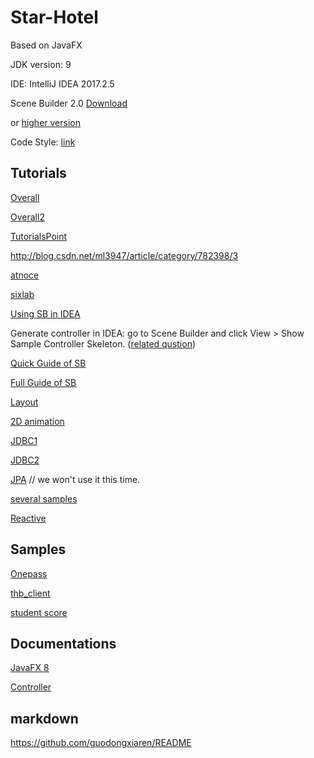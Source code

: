 # Star-Hotel
Based on JavaFX

JDK version: 9

IDE: IntelliJ IDEA 2017.2.5

Scene Builder 2.0 [Download](http://www.oracle.com/technetwork/java/javafxscenebuilder-1x-archive-2199384.html)

or [higher version](https://stackoverflow.com/questions/28808130/where-exactly-can-i-download-the-latest-version-of-scene-builder-for-java)

Code Style: [link](https://github.com/Dreampie/java-style-guide/blob/master/README.md)
## Tutorials

[Overall](https://wizardforcel.gitbooks.io/tutorialspoint-java/javafx/662.html)

[Overall2](https://www.beibq.cn/book/2ajm633/15640)

[TutorialsPoint](http://tutorialspoint.howtolib.com/javafx/javafx_quick_guide.htm)

http://blog.csdn.net/ml3947/article/category/782398/3

[atnoce](https://atnoce.com/?cate=1)

[sixlab](https://blog.sixlab.cn/archives/category/java/javafx)

[Using SB in IDEA](http://docs.oracle.com/javase/8/scene-builder-2/work-with-java-ides/sb-with-intellij.htm#JSBID102)

Generate controller in IDEA: go to Scene Builder and click View > Show Sample Controller Skeleton. ([related qustion](https://stackoverflow.com/questions/26865596/no-injectable-field-found-in-fxml-controller-class))

[Quick Guide of SB](http://docs.oracle.com/javase/8/scene-builder-2/get-started-tutorial/jfxsb-get_started.htm#JSBGS101)

[Full Guide of SB](http://docs.oracle.com/javase/8/scene-builder-2/user-guide/index.html)

[Layout](http://blog.csdn.net/theonegis/article/details/50184811)

[2D animation](https://coderknock.com/blog/2016/07/21/JavaFX.html)

[JDBC1](https://www.youtube.com/watch?v=h01xi3UI9lk)

[JDBC2](https://gist.github.com/jewelsea/4955598)

[JPA](https://www.youtube.com/watch?v=ylsEcbGEGxU) // we won't use it this time.

[several samples](http://365programperday.blogspot.com.au/2013/07/javafx-and-mysql-sample-illustration.html)

[Reactive](http://www.oschina.net/translate/building-reactive-systems-with-javafx)

## Samples
[Onepass](https://gitee.com/softxj/onepass4.0/)

[thb_client](https://gitee.com/qnloft/thb_client)

[student score](https://github.com/JeremieAstray/studentScoreAnalysis/tree/master/src/com/jeremie/scoreAnalysis/controller)

## Documentations

[JavaFX 8](http://docs.oracle.com/javase/8/javafx/api/)

[Controller](http://fxexperience.com/controlsfx/)

## markdown
https://github.com/guodongxiaren/README

